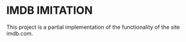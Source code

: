 # IMDB IMITATION
This project is a partial implementation of the functionality of the site imdb.com.
